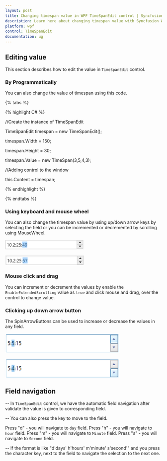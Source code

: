 ```yaml
---
layout: post
title: Changing timespan value in WPF TimeSpanEdit control | Syncfusion
description: Learn here about changing timespan value with Syncfusion WPF TimeSpanEdit control and more details about the control features.
platform: wpf
control: TimeSpanEdit
documentation: ug
---
```


## Editing value

This section describes how to edit the value in `TimeSpanEdit` control.

### By Programmatically

You can also change the value of timespan using this code.

{% tabs %}

{% highlight C# %}

//Create the instance of TimeSpanEdit

TimeSpanEdit timespan = new TimeSpanEdit();

timespan.Width = 150;

timespan.Height = 30;

timespan.Value = new TimeSpan(3,5,4,3);

//Adding control to the window

this.Content = timespan;

{% endhighlight %}

{% endtabs %}

### Using keyboard and mouse wheel

You can also change the timespan value by using up/down arrow keys by selecting the field or you can be incremented or decremented by scrolling using MouseWheel.

![MouseScroll increment](Getting-Started_images/scrolling1.png)

![MouseScroll Decrement](Getting-Started_images/scrolling2.png)


### Mouse click and drag

You can increment or decrement the values by enable the `EnableExtendedScrolling` value as `true` and click mouse and drag, over the control to change value.

### Clicking up down arrow button

The SpinArrowButtons can be used to increase or decrease the values in any field.

![Clicking Up button](Getting-Started_images/sp1.png)

![Clicking Down button](Getting-Started_images/sp2.png)

## Field navigation

-- In `TimeSpanEdit` control, we have the automatic field navigation after validate the value is given to corresponding field.

-- You can also press the key to move to the field.

Press "d" - you will navigate to `day` field.
Press "h" - you will navigate to `hour` field.
Press "m" - you will navigate to `Minute` field.
Press "s" - you will navigate to `Second` field.

-- If the format is like "d'days' h'hours' m'minute' s'second'" and you press the character key, next to the field to navigate the selection to the next one.
